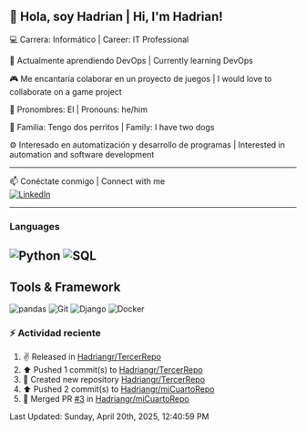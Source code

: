 👋 Hola, soy Hadrian | Hi, I'm Hadrian!
---
💻 Carrera: Informático | Career: IT Professional

🚀 Actualmente aprendiendo DevOps | Currently learning DevOps

🎮 Me encantaría colaborar en un proyecto de juegos | I would love to collaborate on a game project

📌 Pronombres: El | Pronouns: he/him

🐶 Familia: Tengo dos perritos | Family: I have two dogs

⚙️ Interesado en automatización y desarrollo de programas | Interested in automation and software development

---
📫 Conéctate conmigo | Connect with me  
[![LinkedIn](https://img.shields.io/badge/LinkedIn-0077B5?style=for-the-badge&logo=linkedin&logoColor=white)](www.linkedin.com/in/nelson-hadrian-guevara-rodriguez-3b3455145/)

---
###  **Languages**
![Python](https://img.shields.io/badge/Python-3776AB?style=for-the-badge&logo=python&logoColor=white)
![SQL](https://img.shields.io/badge/SQL-316192?style=for-the-badge&logo=postgresql&logoColor=white)
--
## **Tools & Framework**
![pandas](https://img.shields.io/badge/pandas-150458?style=for-the-badge&logo=pandas&logoColor=white)
![Git](https://img.shields.io/badge/Git-F05032?style=for-the-badge&logo=git&logoColor=white)
![Django](https://img.shields.io/badge/Django-092E20?style=for-the-badge&logo=django&logoColor=white)
![Docker](https://img.shields.io/badge/Docker-2496ED?style=for-the-badge&logo=docker&logoColor=white)


### :zap: Actividad reciente
<!--RECENT_ACTIVITY:start-->
1. ✌️ Released [](https://github.com/Hadriangr/TercerRepo/releases/tag/v0.1.0) in [Hadriangr/TercerRepo](https://github.com/Hadriangr/TercerRepo)<br>
2. ⬆️ Pushed 1 commit(s) to [Hadriangr/TercerRepo](https://github.com/Hadriangr/TercerRepo)<br>
3. 📔 Created new repository [Hadriangr/TercerRepo](https://github.com/Hadriangr/TercerRepo)<br>
4. ⬆️ Pushed 2 commit(s) to [Hadriangr/miCuartoRepo](https://github.com/Hadriangr/miCuartoRepo)<br>
5. 🎉 Merged PR [#3](https://github.com/Hadriangr/miCuartoRepo/pull/3) in [Hadriangr/miCuartoRepo](https://github.com/Hadriangr/miCuartoRepo)<br>
<!--RECENT_ACTIVITY:end-->
<!--RECENT_ACTIVITY:last_update-->
Last Updated: Sunday, April 20th, 2025, 12:40:59 PM
<!--RECENT_ACTIVITY:last_update_end-->
